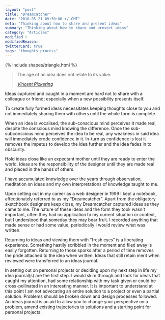 ```yaml
---
layout: "post"
title: "Dreamcatcher"
date: "2018-05-21 09:30:00 +/-GMT"
meta: "Thinking about how to share and present ideas"
summary: "Thinking about how to share and present ideas"
category: "Articles"
modified :
modifiedReason:
twitterCard: true
tags: "thoughts process"
---
```


{% include shapes/triangle.html %}

<blockquote>
    <p>The age of an idea does not relate to its value.</p>
    <footer>
       <cite><a href="http://vincentp.me">Vincent Pickering</a></cite>
    </footer>
</blockquote>

Ideas captured and caught in a moment are hard not to share with a colleague or friend; especially when a new possibility presents itself.

To create fully formed ideas necessitates keeping thoughts close to you and not immediately sharing them with others until the whole form is complete.

When an idea is vocalised, the sub-conscious mind perceives it made real, despite the conscious mind knowing the difference. Once the sub-subconscious mind perceives the idea to be real, any weakness in said idea will immediately erode confidence in it. In-turn as confidence is lost it removes the impetus to develop the idea further and the idea fades in to obscurity.

Hold ideas close like an expectant mother until they are ready to enter the world. Ideas are the responsibility of the designer until they are made real and placed in the hands of others.

I have accumulated knowledge over the years through observation, meditation on ideas and my own interpretations of knowledge taught to me.

Upon setting out in my career as a web designer in 1999 I kept a notebook, affectionately referred to as my “Dreamcatcher”. Apart from the obligatory sketchbook designers keep close, my Dreamcatcher captured ideas as they came to me. The nature of these ideas and the form they took wasn't important, often they had no application to my current situation or context, but I understood that someday they may bear fruit. I recorded anything that made sense or had some value, periodically I would review what was written.

Returning to ideas and viewing them with “fresh eyes” is a liberating experience. Something hastily scribbled in the moment and filed away is easily forgotten. Returning to those sparks after a period of time removes the pride attached to the idea when written. Ideas that still retain merit when reviewed were transferred to an ideas journal.

In setting out on personal projects or deciding upon my next step in life my idea journal(s) are the first step. I would skim through and look for ideas that caught my attention, had some relationship with my task given or could be cross-pollinated in an interesting manner. It is important to understand at this point I am not advocating an entire solution to a project or even a partial solution. Problems should be broken down and design processes followed. An ideas journal is an aid to allow you to change your perspective on a problem, amend existing trajectories to solutions and a starting point for personal projects.



